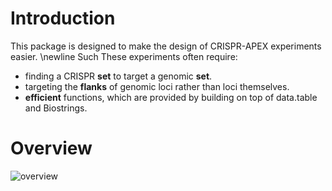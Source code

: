 # Introduction

This package is designed to make the design of CRISPR-APEX experiments easier.
\newline
Such These experiments often require:

* finding a CRISPR **set** to target a genomic **set**.
* targeting the **flanks** of genomic loci rather than loci themselves.
* **efficient** functions, which are provided by building on top of 
    data.table and Biostrings.

# Overview

![overview](https://gitlab.gwdg.de/loosolab/software/multicrispr/wikis/uploads/43b432cd32eb156af2ac217efd98aceb/workflow.png)